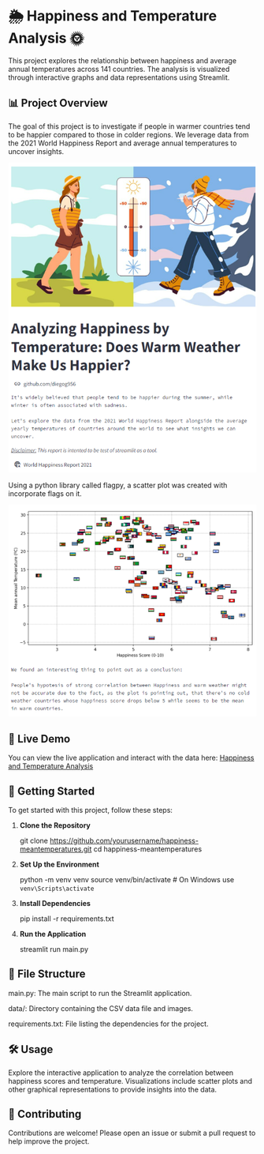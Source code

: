 # 🌦️ Happiness and Temperature Analysis 🌞

This project explores the relationship between happiness and average annual temperatures across 141 countries. 
The analysis is visualized through interactive graphs and data representations using Streamlit.

## 📊 Project Overview

The goal of this project is to investigate if people in warmer countries tend to be happier compared to those in colder regions.
We leverage data from the 2021 World Happiness Report and average annual temperatures to uncover insights.

![Title](data/Screenshot1.jpg)

Using a python library called flagpy, a scatter plot was created with incorporate flags on it.

![ScatterPlot](data/Screenshot2.jpg)

## 🔗 Live Demo

You can view the live application and interact with the data here: [Happiness and Temperature Analysis](https://weather-and-happiness.streamlit.app/)

## 🚀 Getting Started

To get started with this project, follow these steps:

1. **Clone the Repository**

   git clone https://github.com/yourusername/happiness-meantemperatures.git
   cd happiness-meantemperatures

2. **Set Up the Environment**
     
   python -m venv venv
   source venv/bin/activate  # On Windows use `venv\Scripts\activate`

3. **Install Dependencies**

   pip install -r requirements.txt

4. **Run the Application**

   streamlit run main.py

## 📂 File Structure

  main.py: The main script to run the Streamlit application.
  
  data/: Directory containing the CSV data file and images.
  
  requirements.txt: File listing the dependencies for the project.

## 🛠️ Usage

Explore the interactive application to analyze the correlation between happiness scores and temperature. 
Visualizations include scatter plots and other graphical representations to provide insights into the data.

## 🤝 Contributing

Contributions are welcome! Please open an issue or submit a pull request to help improve the project.
